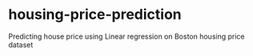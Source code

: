 # housing-price-prediction
Predicting house price using Linear regression on Boston housing price dataset
